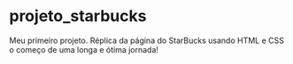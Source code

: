 # projeto_starbucks
Meu primeiro projeto. Réplica da página do StarBucks usando HTML e CSS
o começo de uma longa e ótima jornada!
